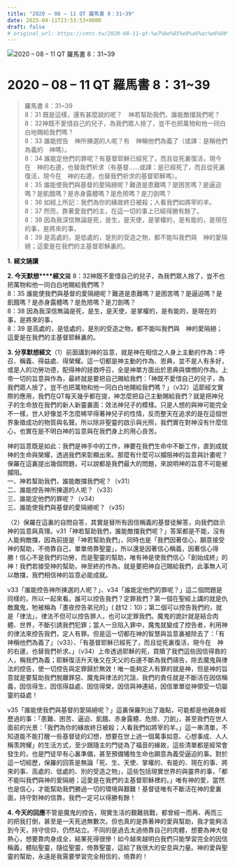 ```yaml
---
title: "2020 – 08 – 11 QT 羅馬書 8：31~39"
date: 2025-04-11T23:53:53+0800
draft: false
# original_url: https://cmtc.tw/2020-08-11-qt-%e7%be%85%e9%a6%ac%e6%9b%b8-8%ef%bc%9a3139
---
```


![2020 – 08 – 11 QT 羅馬書 8：31~39](/images/qt.jpg   "2020 – 08 – 11 QT 羅馬書 8：31~39")

# 2020 – 08 – 11 QT 羅馬書 8：31~39

> 羅馬書 8：31~39  
> 8：31 既是這樣，還有甚麼說的呢？　神若幫助我們，誰能敵擋我們呢？  
> 8：32神既不愛惜自己的兒子，為我們眾人捨了，豈不也把萬物和他一同白白地賜給我們嗎？  
> 8：33 誰能控告　神所揀選的人呢？有　神稱他們為義了（或譯：是稱他們為義的　神嗎）。  
> 8：34 誰能定他們的罪呢？有基督耶穌已經死了，而且從死裏復活，現今在　神的右邊，也替我們祈求（有基督……或譯：是已經死了，而且從死裏復活，現今在　神的右邊，也替我們祈求的基督耶穌嗎）。  
> 8：35 誰能使我們與基督的愛隔絕呢？難道是患難嗎？是困苦嗎？是逼迫嗎？是飢餓嗎？是赤身露體嗎？是危險嗎？是刀劍嗎？  
> 8：36 如經上所記：我們為你的緣故終日被殺；人看我們如將宰的羊。  
> 8：37 然而，靠著愛我們的主，在這一切的事上已經得勝有餘了。  
> 8：38 因為我深信無論是死，是生，是天使，是掌權的，是有能的，是現在的事，是將來的事，  
> 8：39 是高處的，是低處的，是別的受造之物，都不能叫我們與　神的愛隔絕；這愛是在我們的主基督耶穌裏的。

**1.** **經文誦讀**

**2. 今天默想****經文**羅 8：32神既不愛惜自己的兒子，為我們眾人捨了，豈不也把萬物和他一同白白地賜給我們嗎？  
8：35 誰能使我們與基督的愛隔絕呢？難道是患難嗎？是困苦嗎？是逼迫嗎？是飢餓嗎？是赤身露體嗎？是危險嗎？是刀劍嗎？  
8：38 因為我深信無論是死，是生，是天使，是掌權的，是有能的，是現在的事，是將來的事，  
8：39 是高處的，是低處的，是別的受造之物，都不能叫我們與　神的愛隔絕；這愛是在我們的主基督耶穌裏的。

**3. 分享默想經文**（1）前面講到神的旨意，就是神在相信之人身上主動的作為：呼召、稱義、得益處、得榮耀。這一切都是神主動的作為、恩典，並不是人有多好，或是人的功勞功德，配得神的拯救呼召，全是神單方面出於恩典與憐憫的作為。上帝一切的旨意與作為，最終就是要把自己賜給我們：「神既不愛惜自己的兒子，為我們眾人捨了，豈不也把萬物和他一同白白地賜給我們嗎？」（v32）這節經文實際的應用，我們在QT每天幾乎都在提，神怎麼把自己主動賜給我們？就是把神兒子的生命放在我們的新人新靈裏面：效法神兒子的模樣。只是人想的與神可能完全不一樣，世人好像並不怎麼稀罕得著神兒子的性情，反而整天在追求的是在這個世界象徵成功的物質與名聲。所以除非聖靈的啟示與光照，我們實在對神沒有什麼信心，也實在是不明白神的旨意與在我們身上的用心良苦。

神的旨意既是如此：我們是神手中的工作，神要在我們生命中不斷工作，直到成就神的生命與榮耀，透過我們來彰顯出來。那麼有什麼可以攔阻神的旨意與計畫呢？保羅在這裏提出幾個問題，可以說都是我們最大的問題，來說明神的旨意不可能被攔阻。  
一、神若幫助我們，誰能敵擋我們呢？（v31）  
二、誰能控告神所揀選的人呢？（v33）  
三、誰能定他們的罪呢？（v34）  
三、誰能使我們與基督的愛隔絕呢？（v35）

（2）保羅在這裏的自問自答，其實是替所有因信稱義的基督徒解答，向我們啟示神的旨意與真理。v31「神若幫助我們，誰能敵擋我們呢？」答案都是不能，沒有人能夠敵擋，因為前提是「神若幫助我們」，同時也是「我們因著信心，願意接受神的幫助，不倚靠自己，單單倚靠聖靈」，所以還是因著信心稱義，因著信心得勝！信心不是我們的功勞，而是聖靈的幫助，唯有神是使我們信心「創始成終」的神！我們若接受神的幫助，神至終的作為，就是要把神自己賜給我們，此事無人可以敵擋，我們相信神的旨意必能成就。

v33「誰能控告神所揀選的人呢？」、v34「誰能定他們的罪呢？」這二個問題是同樣的，所以一起來看。誰可以控告我們？定罪我們？第一個在聖經上講的就是仇敵魔鬼，牠被稱為「晝夜控告弟兄的」( 啟12：10)；第二個可以控告我們的，就是「律法」，律法不但可以控告罪人，也可以定罪我們。魔鬼的詭計就是結合肉體、世界，不斷引誘我們犯罪；當人一旦陷入罪中，魔鬼就變成了控告者，利用神的律法來控告我們，定人有罪。但是這一切都在神的智慧與旨意裏被除去了：「有 神稱他們為義了」（v33）、「有基督耶穌已經死了，而且從死裏復活，現今在　神的右邊，也替我們祈求。」（v34）上帝透過耶穌的死，買贖了我們這些因信得救的人，稱我們為義；耶穌復活升天後又在天父的右邊不斷為我們禱告，除去魔鬼與律法的控告，使一切控告與定罪歸於無效！唯一能夠定人有罪的就是神，但是神的旨意就是要幫助我們脫離罪惡、魔鬼與律法的咒詛，我們的責任就是不斷活在因信稱義，因信得生，因信得益處、因信得榮，因信與神連結，因信單單從神領受一切屬靈的益處！

v35「誰能使我們與基督的愛隔絕呢？」這裏保羅列出了幾點，可能都是他親身經歷過的事：「患難、困苦、逼迫、飢餓、赤身露體、危險、刀劍」，甚至我們在世人面前的光景：「我們為你的緣故終日被殺；人看我們如將宰的羊。」這一串清單，不知道能不能打醒一些基督徒的幻想，想要在世上過一個萬事如意、心想事成、人人稱羡誇耀」的生活方式，至少跟隨主的門徒為了福音的緣故，這些清單都是經常會發生的，也是門徒早有心裏準備，甚至預備犧牲生命也願意為義受逼迫的事。對於這一切經歷，保羅的回答是無論「死、生、天使、掌權的、有能的、現在的事、將來的事、高處的、低處的、別的受造之物」，這些包括現實世界的與靈界的事，「都不能叫我們與神的愛隔絕；這愛是在我們的主基督耶穌裡的。」唯有神的愛，當然也是信心，才能幫助我們勝過一切的環境與艱難！基督徒唯有不斷活在神的愛裏面，持守對神的信靠，我們一定可以得勝有餘！

**4. 今天的回應**不管是魔鬼的控告，現實生活的艱難挑戰，都曾經一而再、再而三的把我打倒，甚至是一天死過無數次。但也真的是靠著神的愛與幫助，我才能夠活到今天，持守信仰，仍然站立。不同的是過去太過倚靠自己的肉體，想要為神大發熱心，想要靠肉身成全，結果死得很慘！如今越來越明白我們只能學習完全的因信稱義，體貼聖靈，隨從聖靈，倚靠聖靈，這給了我很大的安息與力量。神的愛與聖靈的幫助，永遠是我需要學習完全相信的，倚靠的！